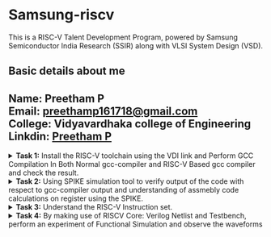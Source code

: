 # Samsung-riscv

This is a RISC-V Talent Development Program, powered by Samsung Semiconductor India Research (SSIR) along with VLSI System Design (VSD).


## Basic details about me
**Name:** Preetham P\
**Email:** preethamp161718@gmail.com\
**College:** Vidyavardhaka college of Engineering\
**Linkdin:** [Preetham P](https://www.linkedin.com/in/preetham-p-79412724a/)
-----------------------------------------------------------------------------------------------------------------------------


<details>
<summary><b>Task 1:</b> Install the RISC-V toolchain using the VDI link and Perform GCC Compilation In Both Normal gcc-compiler and RISC-V Based gcc compiler and check the result. </summary>   
<br>
  
* VDI Link: https://forgefunder.com/~kunal/riscv_workshop.vdi and password for the machine is vsdiat

**1. Install Ubuntu 18.04 LTS(Bionic Beaver) on Oracle Virtual Machine Box as given in the file**

**2. Create a Basic C file then Compile it with normal GCC-Compiler and See the Output**
```
$ gvim sum.c
```

![image](https://github.com/user-attachments/assets/70d837e1-79ed-46c4-93d6-9c7aa5b2e15b)

```
$ gcc sum.c
$ ./a.out
```


**3. Now Compile the same file with RISC-V Gcc-Compiler**

```
$ riscv64-unknown-elf-gcc -O1 -mabi=lp64 -march=rv64i -o sum.o sum.c
```

![WhatsApp Image 2025-01-16 at 11 16 39_9fd4762e](https://github.com/user-attachments/assets/61470c79-3c60-4440-9a25-748c446cdade)


Verify that the file has been compiled using below command

```
$ ls -ltr sum.o
```

**4. Check the assembly level file and know the RISC-V command operations**

Obtain the assembly level code file by using below command.

```
$ riscv64-unknown-elf-objdump -d sum.o
```
![WhatsApp Image 2025-01-16 at 11 16 39_e0b7d930](https://github.com/user-attachments/assets/5f0621a8-f3c3-40d8-8cfc-99a27c47be28)



* Here the **-d** stands for disassemble
* Next run the below command
```
$ riscv64-unknown-elf-objdump -d sum.o | less
```

* Now check for main by pressing **/** .
* The main here refers to int main() of your c file and keep in mind that the main should be present inside the <>.

 
* Now see here mine file took total of **11** instructions to complete the execution of int main() part.
* So, how did I get to know it took 11 instructions simple 101b0-10184=2C. 2C divided by 4 you get 11. 101b0 are last numbers before the atexit part see the image.
* These is when I used ```$ riscv64-unknown-elf-gcc -O1 -mabi=lp64 -march=rv64i -o sum.o sum.c``` command
* If Replace -O1 with -Ofast i.e ```$ riscv64-unknown-elf-gcc -Ofast -mabi=lp64 -march=rv64i -o sum.o sum.c``` then you would see reduction in instruction cycle.
  

 * For mine it is same but for you it should change for that please change the **a** value from 10 to 100 or something big number.

</details>

<details>
<summary><b>Task 2:</b> Using SPIKE simulation tool to verify output of the code with respect to gcc-compiler output and understanding of assmebly code calculations on register using the SPIKE. </summary>
<br>

**1. Create a simple c file as in below image and compile it with gcc and see the output.**

![WhatsApp Image 2025-01-16 at 11 17 35_4c35aeb1](https://github.com/user-attachments/assets/70e35837-333e-4243-9568-606e02e2561e)


**2. Now verify that your code is giving same output even when you use RISC-V compiler as shown.**
* Note here that spike command is used in place of ./a.out to see the output and successfully we have obtained same output in both try.
```
$ riscv64-unknown-elf-gcc -Ofast -mabi=lp64 -march=rv64i -o num.o num.c

![WhatsApp Image 2025-01-16 at 11 17 36_aa0e6069](https://github.com/user-attachments/assets/642a0089-9581-4640-954f-15bfcc00ce73)


$ spike pk num.o
```
**3. Now see the dumpfile for both -O1 and -Ofast compiler optimization flag.**

* Dump file of -O1

   ```$ riscv64-unknown-elf-objdump -d num.o | less```

![WhatsApp Image 2025-01-16 at 11 17 36_d1aea7c9](https://github.com/user-attachments/assets/97c20c73-f3ee-4dc1-ba20-ec41fc7ed9b4)


* Dump file of -Ofast


**4. Getting to know the assembly code instructions using the SPIKE tool.**

* Note here i am using -Ofast dumpfile to explain the instructions
* First run the below command in image after entering the spike tool. The last part of command is the register hexadecimal address which may vary for you.
  ```
  until pc 0 100b0
  ```

![WhatsApp Image 2025-01-16 at 11 17 37_cafb3715](https://github.com/user-attachments/assets/7c17b406-46c2-47b5-b634-dd63912bb7e3)

  
* What does the above command make is that it will load register operation upto that address
* Now first check the content of a0 by entering ```reg 0 a0``` you will get 0*0000.... which i have skiped here.
* If you press enter without typing it the first instruction lui a0,0x2b gets executed.
* Now what does lui mean ? Its nothing but **load upper immediate** basically a RISC-V register has 32 bits in which the first 7 are opcode and next from 7 to 11 is rd and next remaning bits are immediate to which the value 0x2b is inserted as you can see in the picture.
* Next instruction which is going to be executed according to dumpfile will be addi sp,sp,-48.
* which means 48 decimal value which will be 30 in hexa that much will be subtracted from the current stack pointer value. The changes of values are shown in below images.

 

* Now what does addi mean? well it means add immediate which will add the 48 decimal value to the destination register.
* Like this you can execute all the instruction using SPIKE tool and see what does each one of them actually do.

</details>
<details>
<summary><b>Task 3:</b> Understand the RISC-V Instruction set. </summary>   
<br>

**Below I have left two links to understand the the instruction type of RISC-V and their register length**

* [RISC-V card](https://www.cs.sfu.ca/~ashriram/Courses/CS295/assets/notebooks/RISCV/RISCV_CARD.pdf)
* [RISC-V instruction set summary](https://pages.hmc.edu/harris/ddca/ddcarv/DDCArv_AppB_Harris.pdf)

![WhatsApp Image 2025-01-17 at 21 02 43_0ba7c7e3](https://github.com/user-attachments/assets/39d14840-9383-4bde-b6b6-7304db3dcc93)


</details>

<details>
<summary><b>Task 4:</b> By making use of RISCV Core: Verilog Netlist and Testbench, perform an experiment of Functional Simulation and observe the waveforms</summary>  
<br>

>***NOTE:** Since the designing of RISCV Architecture and writing it's testbench is not the part of this Research Internship, so we will use the Verilog Code and Testbench of RISCV that has already been designed. The reference GitHub repository is : [iiitb_rv32i](https://github.com/vinayrayapati/rv32i/)*    
  
### Steps to perform functional simulation of RISCV  
1. Create a new directory with your name ```mkdir <your_name>```
2. Create two files by using ```touch``` command as ```maazm_rv32i.v``` and ```maazm_rv32i_tb.v```  
3. Copy the code from the reference github repo and paste it in your verilog and testbench files  
  
  
4. To run and simulate the verilog code, enter the following command:  
	```
	$ iverilog -o maazm_rv32i maazm_rv32i.v maazm_rv32i_tb.v
	$ ./maazm_rv32i
	```
5. To see the simulation waveform in GTKWave, enter the following command:
	```
	$ gtkwave maazm_rv32i.vcd
	```


6. The GTKWave will be opened and following window will be appeared  
  
![4](https://github.com/maazm007/vsdsquadron-mini-internship/assets/83294849/8cc283c6-87ed-485b-86d1-cdccb2de47d6)
 
#### As shown in the figure below, all the instructions in the given verilog file is hard-coded. Hard-coded means that instead of following the RISCV specifications bit pattern, the designer has hard-coded each instructions based on their own pattern. Hence the 32-bits instruction that we generated in Task-2 will not match with the given instruction.  
  
<img width="500" alt="Instructions" src="https://github.com/maazm007/vsdsquadron-mini-internship/assets/83294849/24cc896a-7817-4941-be7f-95d44c35d4d8">
  
#### Following are the differences between standard RISCV ISA and the Instruction Set given in the reference repository:  
  
|  **Operation**  |  **Standard RISCV ISA**  |  **Hardcoded ISA**  |  
|  :----:  |  :----:  |  :----:  |  
|  ADD R6, R2, R1  |  32'h00110333  |  32'h02208300  |  
|  SUB R7, R1, R2  |  32'h402083b3  |  32'h02209380  |  
|  AND R8, R1, R3  |  32'h0030f433  |  32'h0230a400  |  
|  OR R9, R2, R5  |  32'h005164b3  |  32'h02513480  |  
|  XOR R10, R1, R4  |  32'h0040c533  |  32'h0240c500  |  
|  SLT R1, R2, R4  |  32'h0045a0b3  |  32'h02415580  |  
|  ADDI R12, R4, 5  |  32'h004120b3  |  32'h00520600  |  
|  BEQ R0, R0, 15  |  32'h00000f63  |  32'h00f00002  |  
|  SW R3, R1, 2  |  32'h0030a123  |  32'h00209181  |  
|  LW R13, R1, 2  |  32'h0020a683  |  32'h00208681  |  
|  SRL R16, R14, R2  |  32'h0030a123  |  32'h00271803  |
|  SLL R15, R1, R2  |  32'h002097b3  |  32'h00208783  |   
  

#### *Analysing the Output Waveform of various instructions that we have covered in TASK-2*  
**```Instruction 1: ADD R6, R2, R1```**  
  
![ADD](https://github.com/maazm007/vsdsquadron-mini-internship/assets/83294849/fff34786-9f52-488b-827d-9516ba655ed1)

**```Instruction 2: SUB R7, R1, R2```**  
  
![SUB](https://github.com/maazm007/vsdsquadron-mini-internship/assets/83294849/a4ce7d65-1e61-4a35-9e9f-9941de9d6e19)

**```Instruction 3: AND R8, R1, R3```**  

![AND](https://github.com/maazm007/vsdsquadron-mini-internship/assets/83294849/28706b39-2cfa-4b29-b0ac-6c1bbc1cbbe9)

**```Instruction 4: OR R9, R2, R5```**  

![OR](https://github.com/maazm007/vsdsquadron-mini-internship/assets/83294849/617b18d4-35f8-42e4-8294-b8259042f1d6)

**```Instruction 5: XOR R10, R1, R4```**  

![XOR](https://github.com/maazm007/vsdsquadron-mini-internship/assets/83294849/724f6c43-6f5c-4be2-899a-061b202cbf34)

**```Instruction 6: SLT R1, R2, R4```**  

![SLT](https://github.com/maazm007/vsdsquadron-mini-internship/assets/83294849/6d0a3063-9a8c-49e2-84ab-eb8f99875d0a)

**```Instruction 7: ADDI R12, R4, 5```**  

![ADDI](https://github.com/maazm007/vsdsquadron-mini-internship/assets/83294849/d8287e99-05d4-4140-b4bc-844da65fe1c8)

**```Instruction 8: BEQ R0, R0, 15```**  
  
![BEQ](https://github.com/maazm007/vsdsquadron-mini-internship/assets/83294849/583e69e5-88ef-4853-8a3b-a282bb8cc90f)
 
**```Instruction 9: BNE R0, R1, 20```**

![BNE](https://github.com/maazm007/vsdsquadron-mini-internship/assets/83294849/d09128b6-172a-4b3a-bfa6-2364142bb9f8)
  
**```Instruction 10: SLL R15, R1, R2```**  

![SLL](https://github.com/maazm007/vsdsquadron-mini-internship/assets/83294849/885a63bc-485e-4594-8d15-52f2ec8da800)

</details>  




